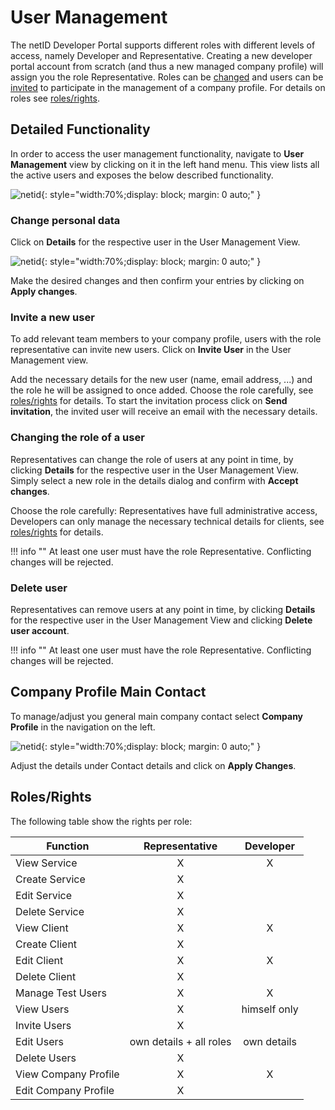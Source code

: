 # User Management

The netID Developer Portal supports different roles with different levels of access, namely Developer and Representative. Creating a new developer portal account from scratch (and thus a new managed company profile) will assign you the role Representative. Roles can be [changed](#changing-the-role-of-a-user) and users can be [invited](#invite-a-new-user) to participate in the management of a company profile. For details on roles see [roles/rights](#rolesrights).

## Detailed Functionality

In order to access the user management functionality, navigate to **User Management** view by clicking on it in the left hand menu. This view lists all the active users and exposes the below described functionality.

![netid](../../images/devportal/netid_dev_portal_user_management.png){: style="width:70%;display: block; margin: 0 auto;" }

### Change personal data

Click on **Details** for the respective user in the User Management View.

![netid](../../images/devportal/netid_dev_portal_user_details.png){: style="width:70%;display: block; margin: 0 auto;" }

Make the desired changes and then confirm your entries by clicking on **Apply changes**.

### Invite a new user

To add relevant team members to your company profile, users with the role representative can invite new users. Click on **Invite User** in the User Management view.

Add the necessary details for the new user (name, email address, ...) and the role he will be assigned to once added. Choose the role carefully, see [roles/rights](#rolesrights) for details. To start the invitation process click on **Send invitation**, the invited user will receive an email with the necessary details.

### Changing the role of a user

Representatives can change the role of users at any point in time, by clicking **Details** for the respective user in the User Management View. Simply select a new role in the details dialog and confirm with **Accept changes**.

Choose the role carefully: Representatives have full administrative access, Developers can only manage the necessary technical details for clients, see [roles/rights](#rolesrights) for details.

!!! info ""
    At least one user must have the role Representative. Conflicting changes will be rejected.

### Delete user

Representatives can remove users at any point in time, by clicking **Details** for the respective user in the User Management View and clicking **Delete user account**.

!!! info ""
    At least one user must have the role Representative. Conflicting changes will be rejected.

## Company Profile Main Contact

To manage/adjust you general main company contact select **Company Profile** in the navigation on the left.

![netid](../../images/devportal/netid_dev_portal_company_details.png){: style="width:70%;display: block; margin: 0 auto;" }

Adjust the details under Contact details and click on **Apply Changes**.

## Roles/Rights

The following table show the rights per role:

|Function|Representative|Developer|
|---|:---:|:---:|
| View Service         |        X       |     X     |
| Create Service       |        X       |           |
| Edit Service         |        X       |           |
| Delete Service       |        X       |           |
| View Client          |        X       |     X     |
| Create Client        |        X       |           |
| Edit Client          |        X       |     X     |
| Delete Client        |        X       |           |
| Manage Test Users    |        X       |     X     |
| View Users           |        X       |himself only|
| Invite Users         |        X       |           |
| Edit Users           | own details + all roles | own details |
| Delete Users         |        X       |           |
| View Company Profile |        X       |     X     |
| Edit Company Profile |        X       |           |
